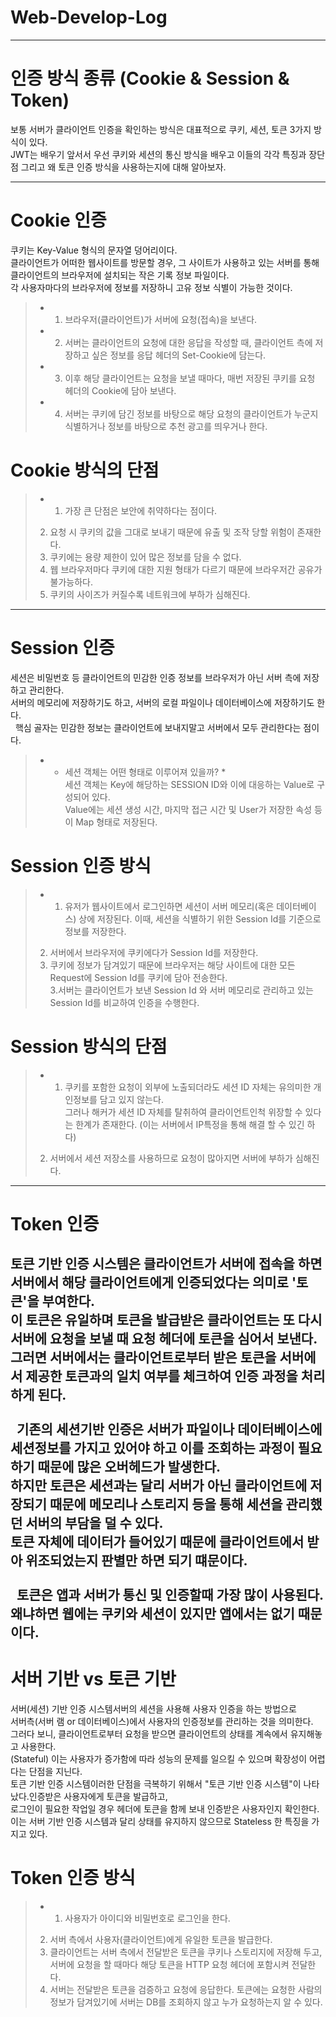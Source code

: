 # Web-Develop-Log

-----

# 인증 방식 종류 (Cookie & Session & Token)<br>
 
 보통 서버가 클라이언트 인증을 확인하는 방식은 대표적으로 쿠키, 세션, 토큰 3가지 방식이 있다.<br>
 JWT는 배우기 앞서서 우선 쿠키와 세션의 통신 방식을 배우고 이들의 각각 특징과 장단점 그리고 왜 토큰 인증 방식을 사용하는지에 대해 알아보자. <br>
 

-----
# Cookie 인증<br>

 쿠키는 Key-Value 형식의 문자열 덩어리이다.<br>
 클라이언트가 어떠한 웹사이트를 방문할 경우, 그 사이트가 사용하고 있는 서버를 통해 클라이언트의 브라우저에 설치되는 작은 기록 정보 파일이다.<br>
 각 사용자마다의 브라우저에 정보를 저장하니 고유 정보 식별이 가능한 것이다.<br>

  > * 1. 브라우저(클라이언트)가 서버에 요청(접속)을 보낸다.<br>
  > * 2. 서버는 클라이언트의 요청에 대한 응답을 작성할 때, 클라이언트 측에 저장하고 싶은 정보를 응답 헤더의 Set-Cookie에 담는다.<br>
  > * 3. 이후 해당 클라이언트는 요청을 보낼 때마다, 매번 저장된 쿠키를 요청 헤더의 Cookie에 담아 보낸다.<br>
  > * 4. 서버는 쿠키에 담긴 정보를 바탕으로 해당 요청의 클라이언트가 누군지 식별하거나 정보를 바탕으로 추천 광고를 띄우거나 한다.<br>
   
# Cookie 방식의 단점<br>

>- 1. 가장 큰 단점은 보안에 취약하다는 점이다.<br>
> 2. 요청 시 쿠키의 값을 그대로 보내기 때문에 유출 및 조작 당할 위험이 존재한다.<br>
> 3. 쿠키에는 용량 제한이 있어 많은 정보를 담을 수 없다.<br>
> 4. 웹 브라우저마다 쿠키에 대한 지원 형태가 다르기 때문에 브라우저간 공유가 불가능하다.<br>
> 5. 쿠키의 사이즈가 커질수록 네트워크에 부하가 심해진다.<br>

-----

# Session 인증<br>

세션은 비밀번호 등 클라이언트의 민감한 인증 정보를 브라우저가 아닌 서버 측에 저장하고 관리한다.<br>
서버의 메모리에 저장하기도 하고, 서버의 로컬 파일이나 데이터베이스에 저장하기도 한다.<br> 
핵심 골자는 민감한 정보는 클라이언트에 보내지말고 서버에서 모두 관리한다는 점이다.<br>

 >- * 세션 객체는 어떤 형태로 이루어져 있을까? * <br>
 > 세션 객체는 Key에 해당하는 SESSION ID와 이에 대응하는 Value로 구성되어 있다.<br>
 > Value에는 세션 생성 시간, 마지막 접근 시간 및 User가 저장한 속성 등 이 Map 형태로 저장된다.<br>
 

# Session 인증 방식<br>

>- 1. 유저가 웹사이트에서 로그인하면 세션이 서버 메모리(혹은 데이터베이스) 상에 저장된다. 이때, 세션을 식별하기 위한 Session Id를 기준으로 정보를 저장한다. <br>
> 2. 서버에서 브라우저에 쿠키에다가 Session Id를 저장한다.<br>
> 3. 쿠키에 정보가 담겨있기 때문에 브라우저는 해당 사이트에 대한 모든 Request에 Session Id를 쿠키에 담아 전송한다.<br>
> 3.서버는 클라이언트가 보낸 Session Id 와 서버 메모리로 관리하고 있는 Session Id를 비교하여 인증을 수행한다.<br>

# Session 방식의 단점

>- 1. 쿠키를 포함한 요청이 외부에 노출되더라도 세션 ID 자체는 유의미한 개인정보를 담고 있지 않는다.<br>
> 그러나 해커가 세션 ID 자체를 탈취하여 클라이언트인척 위장할 수 있다는 한계가 존재한다. (이는 서버에서 IP특정을 통해 해결 할 수 있긴 하다)
> 2. 서버에서 세션 저장소를 사용하므로 요청이 많아지면 서버에 부하가 심해진다.
 
-----

# Token 인증<br>

토큰 기반 인증 시스템은 클라이언트가 서버에 접속을 하면 서버에서 해당 클라이언트에게 인증되었다는 의미로 '토큰'을 부여한다.<br>
이 토큰은 유일하며 토큰을 발급받은 클라이언트는 또 다시 서버에 요청을 보낼 때 요청 헤더에 토큰을 심어서 보낸다.<br>
그러면 서버에서는 클라이언트로부터 받은 토큰을 서버에서 제공한 토큰과의 일치 여부를 체크하여 인증 과정을 처리하게 된다.<br><br>
 
기존의 세션기반 인증은 서버가 파일이나 데이터베이스에 세션정보를 가지고 있어야 하고 이를 조회하는 과정이 필요하기 때문에 많은 오버헤드가 발생한다.<br>
하지만 토큰은 세션과는 달리 서버가 아닌 클라이언트에 저장되기 때문에 메모리나 스토리지 등을 통해 세션을 관리했던 서버의 부담을 덜 수 있다.<br>
토큰 자체에 데이터가 들어있기 때문에 클라이언트에서 받아 위조되었는지 판별만 하면 되기 떄문이다.<br><br>
 
토큰은 앱과 서버가 통신 및 인증할때 가장 많이 사용된다.<br>
왜냐하면 웹에는 쿠키와 세션이 있지만 앱에서는 없기 때문이다.<br>
-----

# 서버 기반 vs 토큰 기반<br>

서버(세션) 기반 인증 시스템서버의 세션을 사용해 사용자 인증을 하는 방법으로<br>
서버측(서버 램 or 데이터베이스)에서 사용자의 인증정보를 관리하는 것을 의미한다.<br>
그러다 보니, 클라이언트로부터 요청을 받으면 클라이언트의 상태를 계속에서 유지해놓고 사용한다.<br>
(Stateful) 이는 사용자가 증가함에 따라 성능의 문제를 일으킬 수 있으며 확장성이 어렵다는 단점을 지닌다.<br>
토큰 기반 인증 시스템이러한 단점을 극복하기 위해서 "토큰 기반 인증 시스템"이 나타났다.인증받은 사용자에게 토큰을 발급하고,<br>
로그인이 필요한 작업일 경우 헤더에 토큰을 함께 보내 인증받은 사용자인지 확인한다.<br>
이는 서버 기반 인증 시스템과 달리 상태를 유지하지 않으므로 Stateless 한 특징을 가지고 있다.<br>
	

# Token 인증 방식<br>

>- 1. 사용자가 아이디와 비밀번호로 로그인을 한다.<br>
> 2. 서버 측에서 사용자(클라이언트)에게 유일한 토큰을 발급한다.<br>
> 3. 클라이언트는 서버 측에서 전달받은 토큰을 쿠키나 스토리지에 저장해 두고,<br>
>  서버에 요청을 할 때마다 해당 토큰을 HTTP 요청 헤더에 포함시켜 전달한다.<br>
> 4. 서버는 전달받은 토큰을 검증하고 요청에 응답한다. 토큰에는 요청한 사람의 정보가 담겨있기에 서버는 DB를 조회하지 않고 누가 요청하는지 알 수 있다.
